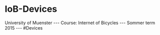 # IoB-Devices
University of Muenster --- Course: Internet of Bicycles --- Sommer term 2015 --- #Devices
